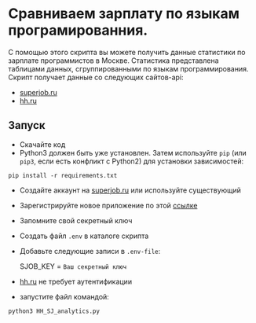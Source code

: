 # Сравниваем зарплату по языкам програмированния.

С помощью этого скрипта вы можете получить данные статистики по зарплате программистов в Москве.
Статистика представлена таблицами данных, сгруппированными по языкам программирования.
Скрипт получает данные со следующих сайтов-api:

- [superjob.ru](https://api.superjob.ru/)
- [hh.ru](https://dev.hh.ru/)

## Запуск

- Скачайте код
- Python3 должен быть уже установлен.
  Затем используйте `pip` (или `pip3`, если есть конфликт с Python2) для установки зависимостей:

```
pip install -r requirements.txt
```

- Создайте аккаунт на [superjob.ru](https://api.superjob.ru/) или используйте существующий
- Зарегистрируйте новое приложение по этой [ссылке](https://api.superjob.ru/info/)
- Запомните свой секретный ключ
- Создать файл `.env` в каталоге скрипта
- Добавьте следующие записи в `.env-file`:

  SJOB_KEY = `Ваш секретный ключ`
- [hh.ru](https://dev.hh.ru/) не требует аутентификации
- запустите файл командой:

```
python3 HH_SJ_analytics.py
``` 